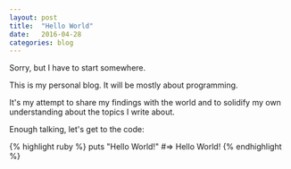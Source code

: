 ```yaml
---
layout: post
title:  "Hello World"
date:   2016-04-28
categories: blog
---
```


Sorry, but I have to start somewhere.

This is my personal blog. It will be mostly about programming.

It's my attempt to share my findings with the world and to solidify my own understanding about the topics I write about.

Enough talking, let's get to the code:

{% highlight ruby %}
puts "Hello World!"
#=> Hello World!
{% endhighlight %}
